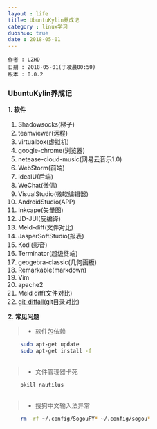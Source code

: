 ```yaml
---
layout : life
title: UbuntuKylin养成记
category : linux学习
duoshuo: true
date : 2018-05-01
---
```


	作者 : LZHD
	日期 : 2018-05-01(于凌晨00:50)
	版本 : 0.0.2

<!-- more -->

### UbuntuKylin养成记

**1. 软件**

1. Shadowsocks(梯子)
2. teamviewer(远程)
3. virtualbox(虚拟机)
4. google-chrome(浏览器)
5. netease-cloud-music(网易云音乐1.0)
6. WebStorm(前端)
7. IdeaIU(后端)
8. WeChat(微信)
9. VisualStudio(微软编辑器)
10. AndroidStudio(APP)
11. Inkcape(矢量图)
12. JD-JUI(反编译)
13. Meld-diff(文件对比)
14. JasperSoftStudio(报表)
15. Kodi(影音)
16. Terminator(超级终端)
17. geogebra-classic(几何画板)
18. Remarkable(markdown)
19. Vim
20. apache2
21. Meld diff(文件对比)
21. [git-diffall](https://github.com/thenigan/git-diffall)(git目录对比)

**2. 常见问题**

>* 软件包依赖

```sh
    sudo apt-get update
    sudo apt-get install -f
   
```
>* 文件管理器卡死

```sh
    pkill nautilus
    
```
>* 搜狗中文输入法异常

```sh
    rm -rf ~/.config/SogouPY* ~/.config/sogou*

```